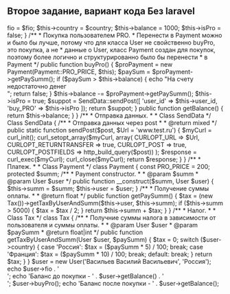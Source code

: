 
## Второе задание, вариант кода Без laravel

<?php

/**
 * Пользователь.
 *
 * Class User
 */
class User
{
    public $fio;
    public $country;
    protected $balance;
    protected $user_id = 0;
    protected $isPro;

    /**
     * User constructor.
     *
     * @param $fio
     * @param $country
     */
    public function __construct($fio, $country)
    {
        $this->fio = $fio;
        $this->country = $country;

        $this->balance = 1000;
        $this->isPro = false;
    }

    /**
     * Покупка пользователем PRO.
     * Перенести в Payment можно и было бы лучше, потому что для класса User не свойственно buyPro, это покупка, а не
     * данные о User, класс Payment создан для покупок, поэтому более логично и структурированно было бы перенести
     * в Payment
     */
    public function buyPro()
    {
        $proPayment = new Payment(Payment::PRO_PRICE, $this);
        $paySum = $proPayment->getPaySumm();

        if ($paySum > $this->balance) {
            echo "На счету недостаточно денег <br>";
            return false;
        }

        $this->balance -= $proPayment->getPaySumm();

        $this->isPro = true;

        $suppot = SendData::sendPost([
            'user_id' => $this->user_id,
            'buy_PRO' => $this->isPro
        ]);

        return $suppot;
    }

    public function getBalance()
    {
        return $this->balance;
    }
}
/**
 * Отправка данных.
 *
 * Class SendData
 */
Class SendData
{

    /**
     * Отправка данных через post
     *
     * @return mixed
     */
    public static function sendPost($post, $Url = 'www.test.ru')
    {
        $myCurl = curl_init();
        curl_setopt_array($myCurl, array(
                CURLOPT_URL => $Url,
                CURLOPT_RETURNTRANSFER => true,
                CURLOPT_POST => true,
                CURLOPT_POSTFIELDS => http_build_query($post))
        );
        $response = curl_exec($myCurl);
        curl_close($myCurl);
        return $response;
    }
}

/**
 * Платеж.
 *
 * Class Payment
 */
class Payment
{
    const PRO_PRICE = 200;
    protected $summ;

    /**
     * Payment constructor.
     *
     * @param $summ
     * @param User $user
     */
    public function __construct($summ, User $user)
    {
        $this->summ = $summ;
        $this->user = $user;
    }

    /**
     * Получение суммы оплаты.
     *
     * @return float
     */
    public function getPaySumm()
    {
        $tax = (new Tax())->getTaxByUserAndSumm($this->user, $this->summ);

        if ($this->summ > 5000) {
            $tax = $tax / 2;
        }

        return $this->summ + $tax;
    }
}

/**
 * Налог.
 *
 * Class Tax
 */
class Tax
{
    /**
     * Получние суммы налога в зависимости от пользователя и суммы оплаты.
     *
     * @param User $user
     * @param $paySumm
     * @return float|int
     */
    public function getTaxByUserAndSumm(User $user, $paySumm)
    {
        $tax = 0;

        switch ($user->country) {
            case 'Россия':
                $tax = ($paySumm * 5) / 100;
                break;

            case 'Франция':
                $tax = ($paySumm * 10) / 100;
                break;

            default:
                break;
        }

        return $tax;
    }
}

$user = new User('Васильев Василий Васильевич', 'Россия');

echo $user->fio . '<br>';
echo 'Баланс до покупки - ' .  $user->getBalance() . '<br>';

$user->buyPro();

echo 'Баланс после покупки - ' . $user->getBalance();



